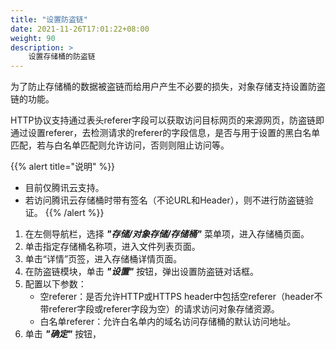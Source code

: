 ```yaml
---
title: "设置防盗链"
date: 2021-11-26T17:01:22+08:00
weight: 90
description: >
    设置存储桶的防盗链
---
```


为了防止存储桶的数据被盗链而给用户产生不必要的损失，对象存储支持设置防盗链的功能。

HTTP协议支持通过表头referer字段可以获取访问目标网页的来源网页，防盗链即通过设置referer，去检测请求的referer的字段信息，是否与用于设置的黑白名单匹配，若与白名单匹配则允许访问，否则则阻止访问等。

{{% alert title="说明" %}}
- 目前仅腾讯云支持。
- 若访问腾讯云存储桶时带有签名（不论URL和Header），则不进行防盗链验证。
{{% /alert %}}

1. 在左侧导航栏，选择 **_"存储/对象存储/存储桶"_** 菜单项，进入存储桶页面。
2. 单击指定存储桶名称项，进入文件列表页面。
2. 单击“详情”页签，进入存储桶详情页面。
3. 在防盗链模块，单击 **_"设置"_** 按钮，弹出设置防盗链对话框。
4. 配置以下参数：
    - 空referer：是否允许HTTP或HTTPS header中包括空referer（header不带referer字段或referer字段为空）的请求访问对象存储资源。
    - 白名单referer：允许白名单内的域名访问存储桶的默认访问地址。
5. 单击 **_"确定"_** 按钮，